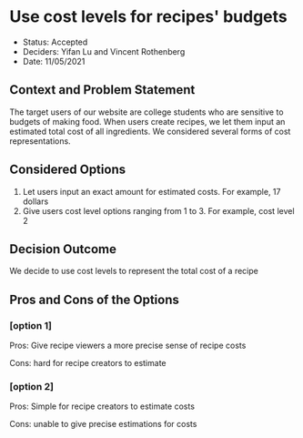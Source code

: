 # Use cost levels for recipes' budgets

* Status: Accepted
* Deciders: Yifan Lu and Vincent Rothenberg
* Date: 11/05/2021

## Context and Problem Statement
The target users of our website are college students who are sensitive to budgets of making food. When users create recipes, we let them input an estimated total cost of all ingredients. We considered several forms of cost representations.


## Considered Options

1. Let users input an exact amount for estimated costs. For example, 17 dollars
2. Give users cost level options ranging from 1 to 3. For example, cost level 2

## Decision Outcome
We decide to use cost levels to represent the total cost of a recipe


## Pros and Cons of the Options

### [option 1]
Pros: Give recipe viewers a more precise sense of recipe costs

Cons: hard for recipe creators to estimate

### [option 2]
Pros: Simple for recipe creators to estimate costs

Cons: unable to give precise estimations for costs
